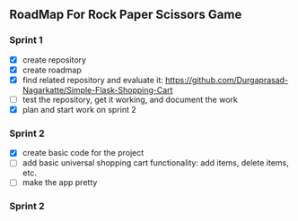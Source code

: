 ## RoadMap For Rock Paper Scissors Game 
### Sprint 1
- [X] create repository
- [X] create roadmap
- [X] find related repository and evaluate it: https://github.com/Durgaprasad-Nagarkatte/Simple-Flask-Shopping-Cart
- [ ] test the repository, get it working, and document the work
- [X] plan and start work on sprint 2
### Sprint 2
- [X] create basic code for the project
- [ ] add basic universal shopping cart functionality: add items, delete items, etc.
- [ ] make the app pretty
### Sprint 2
